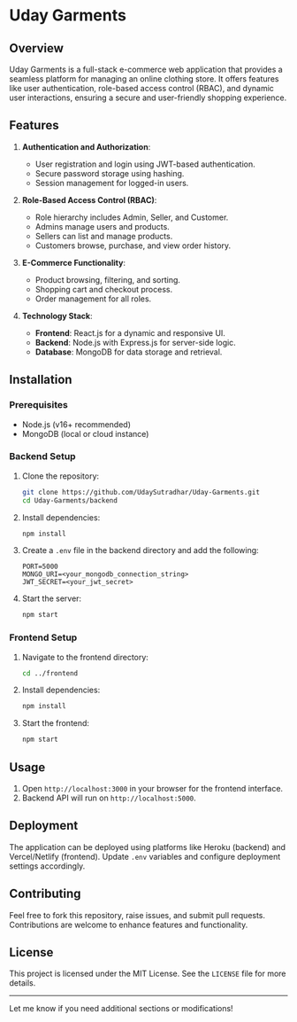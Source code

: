 # Uday Garments

## Overview

Uday Garments is a full-stack e-commerce web application that provides a seamless platform for managing an online clothing store. It offers features like user authentication, role-based access control (RBAC), and dynamic user interactions, ensuring a secure and user-friendly shopping experience.

## Features

1. **Authentication and Authorization**:
   - User registration and login using JWT-based authentication.
   - Secure password storage using hashing.
   - Session management for logged-in users.

2. **Role-Based Access Control (RBAC)**:
   - Role hierarchy includes Admin, Seller, and Customer.
   - Admins manage users and products.
   - Sellers can list and manage products.
   - Customers browse, purchase, and view order history.

3. **E-Commerce Functionality**:
   - Product browsing, filtering, and sorting.
   - Shopping cart and checkout process.
   - Order management for all roles.

4. **Technology Stack**:
   - **Frontend**: React.js for a dynamic and responsive UI.
   - **Backend**: Node.js with Express.js for server-side logic.
   - **Database**: MongoDB for data storage and retrieval.

## Installation

### Prerequisites
- Node.js (v16+ recommended)
- MongoDB (local or cloud instance)

### Backend Setup
1. Clone the repository:
   ```bash
   git clone https://github.com/UdaySutradhar/Uday-Garments.git
   cd Uday-Garments/backend
   ```
2. Install dependencies:
   ```bash
   npm install
   ```
3. Create a `.env` file in the backend directory and add the following:
   ```
   PORT=5000
   MONGO_URI=<your_mongodb_connection_string>
   JWT_SECRET=<your_jwt_secret>
   ```
4. Start the server:
   ```bash
   npm start
   ```

### Frontend Setup
1. Navigate to the frontend directory:
   ```bash
   cd ../frontend
   ```
2. Install dependencies:
   ```bash
   npm install
   ```
3. Start the frontend:
   ```bash
   npm start
   ```

## Usage
1. Open `http://localhost:3000` in your browser for the frontend interface.
2. Backend API will run on `http://localhost:5000`.

## Deployment
The application can be deployed using platforms like Heroku (backend) and Vercel/Netlify (frontend). Update `.env` variables and configure deployment settings accordingly.

## Contributing
Feel free to fork this repository, raise issues, and submit pull requests. Contributions are welcome to enhance features and functionality.

## License
This project is licensed under the MIT License. See the `LICENSE` file for more details.

---

Let me know if you need additional sections or modifications!
